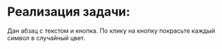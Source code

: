 # Реализация задачи:

Дан абзац с текстом и кнопка. По клику на кнопку покрасьте каждый символ в случайный цвет.
